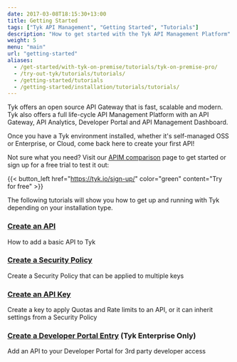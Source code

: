 ```yaml
---
date: 2017-03-08T18:15:30+13:00
title: Getting Started
tags: ["Tyk API Management", "Getting Started", "Tutorials"]
description: "How to get started with the Tyk API Management Platform"
weight: 5
menu: "main"
url: "getting-started"
aliases:
  - /get-started/with-tyk-on-premise/tutorials/tyk-on-premise-pro/
  - /try-out-tyk/tutorials/tutorials/
  - /getting-started/tutorials
  - /getting-started/installation/tutorials/tutorials/
---
```


Tyk offers an open source API Gateway that is fast, scalable and modern. Tyk also offers a full life-cycle API Management Platform with an API Gateway, API Analytics, Developer Portal and API Management Dashboard.

Once you have a Tyk environment installed, whether it's self-managed OSS or Enterprise, or Cloud, come back here to create your first API!

Not sure what you need? Visit our [APIM comparison](/apim) page to get started or sign up for a free trial to test it out:

{{< button_left href="https://tyk.io/sign-up/" color="green" content="Try for free" >}}

The following tutorials will show you how to get up and running with Tyk depending on your installation type.

### [Create an API](/getting-started/tutorials/create-api/)

How to add a basic API to Tyk

### [Create a Security Policy](/getting-started/tutorials/create-security-policy/)

Create a Security Policy that can be applied to multiple keys

### [Create an API Key](/getting-started/tutorials/create-api-key/)

Create a key to apply Quotas and Rate limits to an API, or it can inherit settings from a Security Policy

### [Create a Developer Portal Entry](/getting-started/tutorials/create-portal-entry/) (Tyk Enterprise Only)

Add an API to your Developer Portal for 3rd party developer access
